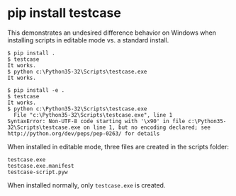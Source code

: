 # pip install testcase

This demonstrates an undesired difference behavior on Windows when installing
scripts in editable mode vs. a standard install.

```
$ pip install .
$ testcase
It works.
$ python c:\Python35-32\Scripts\testcase.exe
It works.

$ pip install -e .
$ testcase
It works.
$ python c:\Python35-32\Scripts\testcase.exe
  File "c:\Python35-32\Scripts\testcase.exe", line 1
SyntaxError: Non-UTF-8 code starting with '\x90' in file c:\Python35-32\Scripts\testcase.exe on line 1, but no encoding declared; see http://python.org/dev/peps/pep-0263/ for details
```

When installed in editable mode, three files are created in the scripts folder:

```
testcase.exe
testcase.exe.manifest
testcase-script.pyw
```

When installed normally, only `testcase.exe` is created.
